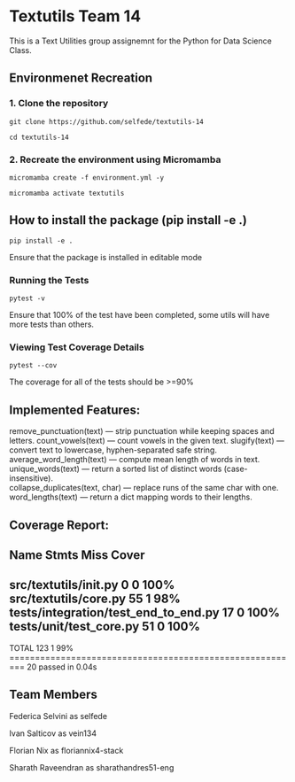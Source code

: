 # Textutils Team 14
This is a Text Utilities group assignemnt for the Python for Data Science Class.

## Environmenet Recreation 
### 1. Clone the repository 
`git clone https://github.com/selfede/textutils-14`

`cd textutils-14`

### 2. Recreate the environment using Micromamba 
`micromamba create -f environment.yml -y`

`micromamba activate textutils`

## How to install the package (pip install -e .)
`pip install -e .`

Ensure that the package is installed in editable mode
### Running the Tests 
`pytest -v`

Ensure that 100% of the test have been completed, some utils will have more tests than others.

### Viewing Test Coverage Details 
`pytest --cov`

The coverage for all of the tests should be >=90%

## Implemented Features:
remove_punctuation(text) — strip punctuation while keeping spaces and letters.
count_vowels(text) — count vowels in the given text. 
slugify(text) — convert text to lowercase, hyphen-separated safe string.  
average_word_length(text) — compute mean length of words in text.
unique_words(text) — return a sorted list of distinct words (case-insensitive).  
collapse_duplicates(text, char) — replace runs of the same char with one.  
word_lengths(text) — return a dict mapping words to their lengths.  


## Coverage Report:

Name                                   Stmts   Miss  Cover
----------------------------------------------------------
src/textutils/__init__.py                  0      0   100%
src/textutils/core.py                     55      1    98%
tests/integration/test_end_to_end.py      17      0   100%
tests/unit/test_core.py                   51      0   100%
----------------------------------------------------------
TOTAL                                    123      1    99%
========================================================= 20 passed in 0.04s 


## Team Members
Federica Selvini as selfede

Ivan Salticov as vein134

Florian Nix as floriannix4-stack

Sharath Raveendran as sharathandres51-eng










